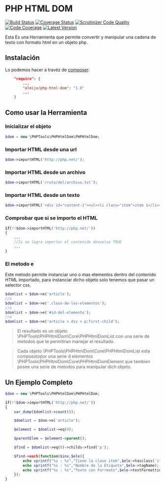 # PHP HTML DOM
[![Build Status](https://travis-ci.org/ElMijo/php-html-dom.svg?branch=master)](https://travis-ci.org/ElMijo/php-html-dom) [![Coverage Status](https://coveralls.io/repos/ElMijo/php-html-dom/badge.svg?branch=master)](https://coveralls.io/r/ElMijo/php-html-dom?branch=master) [![Scrutinizer Code Quality](https://scrutinizer-ci.com/g/ElMijo/php-html-dom/badges/quality-score.png?b=master)](https://scrutinizer-ci.com/g/ElMijo/php-html-dom/?branch=master) [![Code Coverage](https://scrutinizer-ci.com/g/ElMijo/php-html-dom/badges/coverage.png?b=master)](https://scrutinizer-ci.com/g/ElMijo/php-html-dom/?branch=master) [![Latest Version](https://img.shields.io/badge/release-v1.0.0-blue.svg)](https://packagist.org/packages/elmijo/php-html-dom)

Esta Es una Herramienta que permite convertir y manipular una cadena de texto con formato html en un objeto php.

## Instalación

Lo podemos hacer a travéz de [composer](https://getcomposer.org/doc/00-intro.md):
```json
    "require": {
        ...
        "elmijo/php-html-dom": "1.0"
        ...
    }
```
## Como usar la Herramienta

### Inicializar el objeto
```php
$dom = new \PHPTools\PHPHtmlDom\PHPHtmlDom;
```
### Importar HTML desde una url
```php
$dom->importHTML('http://php.net/');
```
### Importar HTML desde un archivo
```php
$dom->importHTML('/ruta/del/archivo.txt');
```
### Importar HTML desde un texto
```php
$dom->importHTML('<div id="content-1"><ul><li class="item">item 1</li><li class="item">item 2</li></ul></div>');
```
### Comprobar que si se importo el HTML
```php
if(!!$dom->importHTML('http://php.net/'))
{
    ...
    //Si se logra importar el contenido devuelve TRUE
    ...
}
```
### El metodo e
Este metodo permite instanciar uno o mas elementos dentro del contenido HTML importado, para instanciar dicho objeto solo tenemos que pasar un selector css.
```php
$domlist = $dom->e('article');
//o
$domlist = $dom->e('.clase-de-los-elementos');
//o
$domlist = $dom->e('#id-del-elemento');
//o
$domlist = $dom->e('article > div > p:first-child');
```
> El resultado es un objeto \PHPTools\PHPHtmlDom\Core\PHPHtmlDomList con una serie de metodos que te permitiran manejar el resultado.

> Cada objeto \PHPTools\PHPHtmlDom\Core\PHPHtmlDomList esta compuestoṕor una serie d elementos \PHPTools\PHPHtmlDom\Core\PHPHtmlDomElement que tambien posee una serie de metodos para manipular dich objeto.

## Un Ejemplo Completo

```php
$dom = new \PHPTools\PHPHtmlDom\PHPHtmlDom;

if(!!$dom->importHTML('http://php.net/'))
{
    var_dump($domlist->count());

    $domlist = $dom->e('article');

    $element = $domlist->eq(0);

    $parentElem = $element->parent();

    $find = $domlist->eq(0)->childs->find('p');

    $find->each(function($inx,$ele){
        echo sprintf("%s : %s","Tiene la clase item",$ele->hasclass('item'));
        echo sprintf("%s : %s","Nombre de la Etiqueta",$ele->tagName);
        echo sprintf("%s : %s","Texto con Forrmato",$ele->textFormatting);
    });
}
```